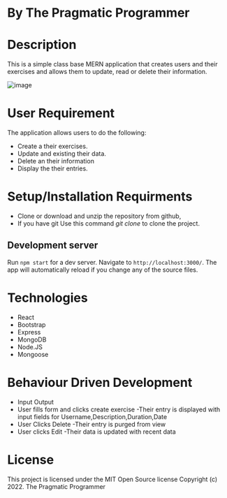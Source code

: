 # By The Pragmatic Programmer
# Description
This is a simple class base MERN application that creates users and their exercises and allows them to update, read or delete their information.

![image](https://user-images.githubusercontent.com/55139857/190860274-beadbab1-45a7-4003-bd6d-6565c3d49e1b.png)


# User Requirement
The application allows users to do the following:

* Create a their exercises.
* Update and existing their data.
* Delete an their information
* Display the their entries.

# Setup/Installation Requirments
* Clone or download and unzip the repository from github,
* If you have git Use this command *git clone*  to clone the project.

## Development server

Run `npm start` for a dev server. Navigate to `http://localhost:3000/`. The app will automatically reload if you change any of the source files.

# Technologies
* React
* Bootstrap
* Express
* MongoDB
* Node.JS
* Mongoose


# Behaviour Driven Development
* Input                                           Output
* User fills form and clicks create exercise      -Their entry is displayed with input fields for Username,Description,Duration,Date
* User Clicks Delete                               -Their entry is purged from view
* User clicks Edit                                 -Their data is updated with recent data


# License
This project is licensed under the MIT Open Source license Copyright (c) 2022. The Pragmatic Programmer
